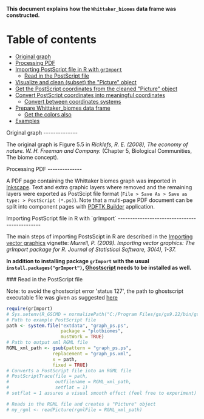 **This document explains how the `Whittaker_biomes` data frame was constructed.**

Table of contents
=================

-   [Original graph](#Original_graph)
-   [Processing PDF](#PDF)
-   [Importing PostScript file in R with `grImport`](#grImport)
    -   [Read in the PostScript file](#ReadPS)
-   [Visualize and clean (subset) the "Picture" object](#picture)
-   [Get the PostScript coordinates from the cleaned "Picture" object](#PScoordinates)
-   [Convert PostScript coordinates into meaningful coordinates](#conversion_1)
    -   [Convert between coordinates systems](#conversion_2)
-   [Prepare Whittaker\_biomes data frame](#prepare)
    -   [Get the colors also](#colors)
-   [Examples](#examples)

<div id='Original_graph'/>
Original graph
--------------

The original graph is Figure 5.5 in *Ricklefs, R. E. (2008), The economy of nature. W. H. Freeman and Company.* (Chapter 5, Biological Communities, The biome concept).

<div id='PDF'/>
Processing PDF
--------------

A PDF page containing the Whittaker biomes graph was imported in [Inkscape](https://inkscape.org/en/). Text and extra graphic layers where removed and the remaining layers were exported as PostScipt file format (`File > Save As > Save as type: > PostScript (*.ps)`). Note that a multi-page PDF document can be split into component pages with [PDFTK Builder](https://www.pdflabs.com/tools/pdftk-the-pdf-toolkit/) application.

<div id='grImport'/>
Importing PostScript file in R with `grImport`
----------------------------------------------

The main steps of importing PostsScipt in R are described in the [Importing vector graphics](https://cran.r-project.org/web/packages/grImport/vignettes/import.pdf) vignette: *Murrell, P. (2009). Importing vector graphics: The grImport package for R. Journal of Statistical Software, 30(4), 1-37.*

**In addition to installing package `grImport` with the usual `install.packages("grImport")`, [Ghostscript](https://www.ghostscript.com/download/) needs to be installed as well.**

<div id='ReadPS'/>
### Read in the PostScript file

Note: to avoid the ghostscript error 'status 127', the path to ghostscript executable file was given as suggested [here](https://stackoverflow.com/questions/35256501/windows-rgrimport-ghostscript-error-status-127#42393056)

``` r
require(grImport)
# Sys.setenv(R_GSCMD = normalizePath("C:/Program Files/gs/gs9.22/bin/gswin64c.exe"))
# Path to example PostScript file
path <- system.file("extdata", "graph_ps.ps", 
                    package = "plotbiomes", 
                    mustWork = TRUE)
# Path to output xml RGML file
RGML_xml_path <- gsub(pattern = "graph_ps.ps", 
                 replacement = "graph_ps.xml", 
                 x = path, 
                 fixed = TRUE)
# Converts a PostScript file into an RGML file
# PostScriptTrace(file = path,
#                 outfilename = RGML_xml_path,
#                 setflat = 1)
# setflat = 1 assures a visual smooth effect (feel free to experiment)

# Reads in the RGML file and creates a "Picture" object
# my_rgml <- readPicture(rgmlFile = RGML_xml_path)
```
